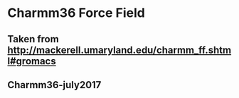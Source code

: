 # Charmm36 Force Field 

## Taken from http://mackerell.umaryland.edu/charmm_ff.shtml#gromacs 
## Charmm36-july2017
